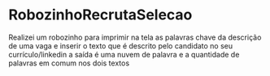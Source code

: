 # RobozinhoRecrutaSelecao
Realizei um robozinho para imprimir na tela as palavras chave da descrição de uma vaga e inserir o texto que é descrito pelo candidato no seu currículo/linkedin a saída é uma nuvem de palavra e a quantidade de palavras em comum nos dois textos
